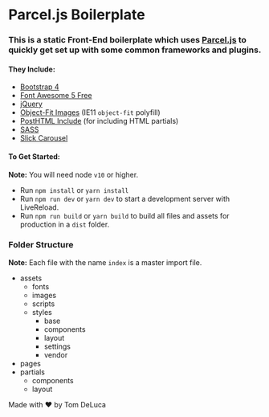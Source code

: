# Parcel.js Boilerplate

### This is a static Front-End boilerplate which uses [Parcel.js](https://parceljs.org/) to quickly get set up with some common frameworks and plugins.

#### They Include:

- [Bootstrap 4](https://getbootstrap.com/)
- [Font Awesome 5 Free](https://fontawesome.com/start)
- [jQuery](https://jquery.com/)
- [Object-Fit Images](https://github.com/fregante/object-fit-images) (IE11 `object-fit` polyfill)
- [PostHTML Include](https://github.com/posthtml/posthtml-include) (for including HTML partials)
- [SASS](https://sass-lang.com/)
- [Slick Carousel](https://kenwheeler.github.io/slick/)

#### To Get Started:

**Note:** You will need node `v10` or higher.

- Run `npm install` or `yarn install`
- Run `npm run dev` or `yarn dev` to start a development server with LiveReload.
- Run `npm run build` or `yarn build` to build all files and assets for production in a `dist` folder.

### Folder Structure

**Note:** Each file with the name `index` is a master import file.

- assets
  - fonts
  - images
  - scripts
  - styles
    - base
    - components
    - layout
    - settings
    - vendor
- pages
- partials
  - components
  - layout

Made with :heart: by Tom DeLuca
